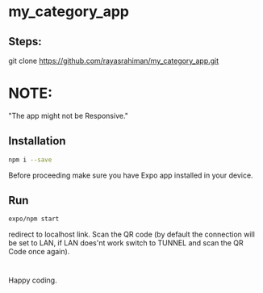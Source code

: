 # my_category_app
## Steps:
git clone https://github.com/rayasrahiman/my_category_app.git

# NOTE:

"The app might not be Responsive."

## Installation

```bash
npm i --save
```
Before proceeding make sure you have Expo app installed in your device.

## Run


```bash
expo/npm start
```
redirect to localhost link.
Scan the QR code (by default the connection will be set to LAN, if LAN does'nt work switch to TUNNEL and scan the QR Code once again).

#
Happy coding.
